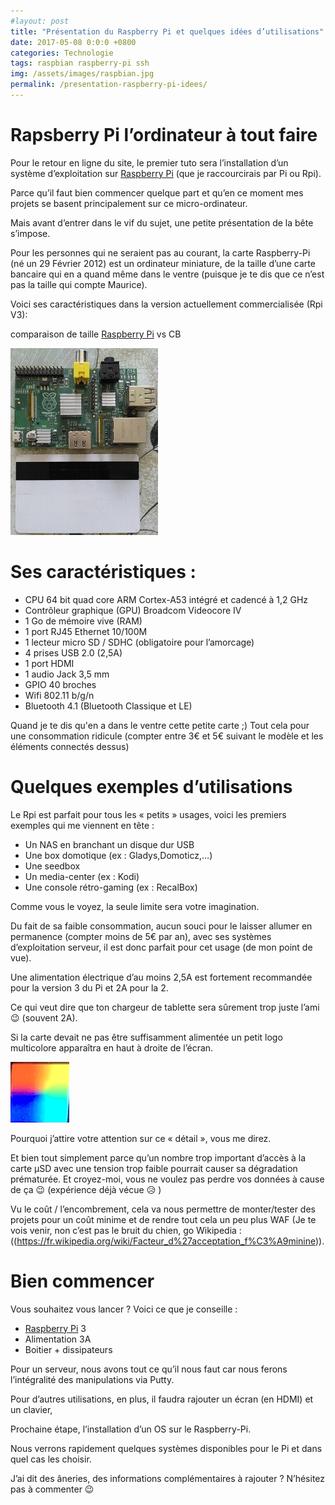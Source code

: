 ```yaml
---
#layout: post
title: "Présentation du Raspberry Pi et quelques idées d’utilisations"
date: 2017-05-08 0:0:0 +0800
categories: Technologie
tags: raspbian raspberry-pi ssh
img: /assets/images/raspbian.jpg
permalink: /presentation-raspberry-pi-idees/
---
```

# Rapsberry Pi l’ordinateur à tout faire

Pour le retour en ligne du site, le premier tuto sera l’installation d’un système d’exploitation sur [Raspberry Pi](https://amzn.to/2UiOumy) (que je raccourcirais par Pi ou Rpi).

Parce qu’il faut bien commencer quelque part et qu’en ce moment mes projets se basent principalement sur ce micro-ordinateur.

Mais avant d’entrer dans le vif du sujet, une petite présentation de la bête s’impose.

Pour les personnes qui ne seraient pas au courant, la carte Raspberry-Pi (né un 29 Février 2012) est un ordinateur miniature, de la taille d’une carte bancaire qui en a quand même dans le ventre (puisque je te dis que ce n’est pas la taille qui compte Maurice).

Voici ses caractéristiques dans la version actuellement commercialisée (Rpi V3):

comparaison de taille [Raspberry Pi](https://amzn.to/2UiOumy) vs CB

![image rpi](/assets/images/rpi.jpg)

# Ses caractéristiques :

* CPU 64 bit quad core ARM Cortex-A53 intégré et cadencé à 1,2 GHz
* Contrôleur graphique (GPU) Broadcom Videocore IV
* 1 Go de mémoire vive (RAM)
* 1 port RJ45 Ethernet 10/100M
* 1 lecteur micro SD / SDHC (obligatoire pour l’amorcage)
* 4 prises USB 2.0 (2,5A)
* 1 port HDMI
* 1 audio Jack 3,5 mm
* GPIO 40 broches
* Wifi 802.11 b/g/n
* Bluetooth 4.1 (Bluetooth Classique et LE)

Quand je te dis qu'en a dans le ventre cette petite carte ;)
Tout cela pour une consommation ridicule (compter entre 3€ et 5€ suivant le modèle et les éléments connectés dessus)

# Quelques exemples d’utilisations

Le Rpi est parfait pour tous les « petits » usages, voici les premiers exemples qui me viennent en tête :

* Un NAS en branchant un disque dur USB
* Une box domotique (ex : Gladys,Domoticz,…)
* Une seedbox
* Un media-center (ex : Kodi)
* Une console rétro-gaming (ex : RecalBox)

Comme vous le voyez, la seule limite sera votre imagination.

Du fait de sa faible consommation, aucun souci pour le laisser allumer en permanence (compter moins de 5€ par an), avec ses systèmes d’exploitation serveur, il est donc parfait pour cet usage (de mon point de vue).

Une alimentation électrique d’au moins 2,5A est fortement recommandée pour la version 3 du Pi et 2A pour la 2.

Ce qui veut dire que ton chargeur de tablette sera sûrement trop juste l’ami 😉 (souvent 2A).

Si la carte devait ne pas être suffisamment alimentée un petit logo multicolore apparaîtra en haut à droite de l’écran.

![image alim-faible](/assets/images/alim-faible.png)

Pourquoi j’attire votre attention sur ce « détail », vous me direz.

Et bien tout simplement parce qu’un nombre trop important d’accès à la carte µSD avec une tension trop faible pourrait causer sa dégradation prématurée. Et croyez-moi, vous ne voulez pas perdre vos données à cause de ça 😉 (expérience déjà vécue 😥 )

Vu le coût / l’encombrement, cela va nous permettre de monter/tester des projets pour un coût minime et de rendre tout cela un peu plus WAF (Je te vois venir, non c’est pas le bruit du chien, go Wikipedia : ((https://fr.wikipedia.org/wiki/Facteur_d%27acceptation_f%C3%A9minine)).

# Bien commencer

Vous souhaitez vous lancer ? Voici ce que je conseille :

* [Raspberry Pi](https://amzn.to/2UiOumy) 3
* Alimentation 3A
* Boitier + dissipateurs

Pour un serveur, nous avons tout ce qu’il nous faut car nous ferons l’intégralité des manipulations via Putty.

Pour d’autres utilisations, en plus, il faudra rajouter un écran (en HDMI) et un clavier,

Prochaine étape, l’installation d’un OS sur le Raspberry-Pi.

Nous verrons rapidement quelques systèmes disponibles pour le Pi et dans quel cas les choisir.

J’ai dit des âneries, des informations complémentaires à rajouter ? N’hésitez pas à commenter 😉
